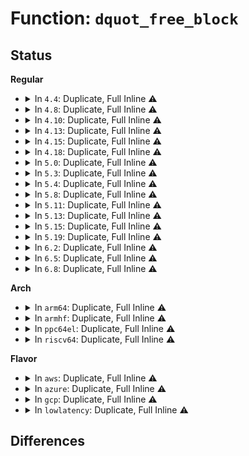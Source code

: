 # Function: <code>dquot_free_block</code>

## Status
<b>Regular</b>
<ul>
<li>
<details>
<summary>In <code>4.4</code>: Duplicate, Full Inline ⚠️</summary>

**Collision:** Static Duplication

**Inline:** Full

**Transformation:** False

**Instances:**

```
In fs/ext4/mballoc.c (ffffffff812d435d)
Location: include/linux/quotaops.h:374
Inline: True
Inline callers:
  - fs/ext4/mballoc.c:ext4_mb_new_blocks
  - fs/ext4/mballoc.c:ext4_free_blocks
```
```
In fs/ext4/xattr.c (ffffffff812dd24b)
Location: include/linux/quotaops.h:374
Inline: True
Inline callers:
  - fs/ext4/xattr.c:ext4_xattr_release_block
  - fs/ext4/xattr.c:ext4_xattr_block_set
```
</details>
</li>
<li>
<details>
<summary>In <code>4.8</code>: Duplicate, Full Inline ⚠️</summary>

**Collision:** Static Duplication

**Inline:** Full

**Transformation:** False

**Instances:**

```
In fs/ext4/mballoc.c (ffffffff81304b14)
Location: include/linux/quotaops.h:377
Inline: True
Inline callers:
  - fs/ext4/mballoc.c:ext4_free_blocks
  - fs/ext4/mballoc.c:ext4_mb_new_blocks
```
```
In fs/ext4/xattr.c (ffffffff8130d50c)
Location: include/linux/quotaops.h:377
Inline: True
Inline callers:
  - fs/ext4/xattr.c:ext4_xattr_block_set
  - fs/ext4/xattr.c:ext4_xattr_block_set
  - fs/ext4/xattr.c:ext4_xattr_release_block
```
</details>
</li>
<li>
<details>
<summary>In <code>4.10</code>: Duplicate, Full Inline ⚠️</summary>

**Collision:** Static Duplication

**Inline:** Full

**Transformation:** False

**Instances:**

```
In fs/ext4/mballoc.c (ffffffff8131aad4)
Location: include/linux/quotaops.h:377
Inline: True
Inline callers:
  - fs/ext4/mballoc.c:ext4_free_blocks
  - fs/ext4/mballoc.c:ext4_mb_new_blocks
```
```
In fs/ext4/xattr.c (ffffffff81323401)
Location: include/linux/quotaops.h:377
Inline: True
Inline callers:
  - fs/ext4/xattr.c:ext4_xattr_block_set
  - fs/ext4/xattr.c:ext4_xattr_block_set
  - fs/ext4/xattr.c:ext4_xattr_release_block
```
</details>
</li>
<li>
<details>
<summary>In <code>4.13</code>: Duplicate, Full Inline ⚠️</summary>

**Collision:** Static Duplication

**Inline:** Full

**Transformation:** False

**Instances:**

```
In fs/ext4/mballoc.c (ffffffff81311e93)
Location: include/linux/quotaops.h:382
Inline: True
Inline callers:
  - fs/ext4/mballoc.c:ext4_free_blocks
  - fs/ext4/mballoc.c:ext4_mb_new_blocks
```
```
In fs/ext4/xattr.c (ffffffff8133c859)
Location: include/linux/quotaops.h:382
Inline: True
Inline callers:
  - fs/ext4/xattr.c:ext4_xattr_block_set
  - fs/ext4/xattr.c:ext4_xattr_block_set
  - fs/ext4/xattr.c:ext4_xattr_release_block
```
</details>
</li>
<li>
<details>
<summary>In <code>4.15</code>: Duplicate, Full Inline ⚠️</summary>

**Collision:** Static Duplication

**Inline:** Full

**Transformation:** False

**Instances:**

```
In fs/ext4/mballoc.c (ffffffff813366ac)
Location: include/linux/quotaops.h:378
Inline: True
Inline callers:
  - fs/ext4/mballoc.c:ext4_free_blocks
  - fs/ext4/mballoc.c:ext4_mb_new_blocks
```
```
In fs/ext4/xattr.c (ffffffff81360ddf)
Location: include/linux/quotaops.h:378
Inline: True
Inline callers:
  - fs/ext4/xattr.c:ext4_xattr_block_set
  - fs/ext4/xattr.c:ext4_xattr_block_set
  - fs/ext4/xattr.c:ext4_xattr_release_block
```
</details>
</li>
<li>
<details>
<summary>In <code>4.18</code>: Duplicate, Full Inline ⚠️</summary>

**Collision:** Static Duplication

**Inline:** Full

**Transformation:** False

**Instances:**

```
In fs/ext4/mballoc.c (ffffffff81364ce5)
Location: include/linux/quotaops.h:381
Inline: True
Inline callers:
  - fs/ext4/mballoc.c:ext4_free_blocks
  - fs/ext4/mballoc.c:ext4_mb_new_blocks
```
```
In fs/ext4/xattr.c (ffffffff8138f733)
Location: include/linux/quotaops.h:381
Inline: True
Inline callers:
  - fs/ext4/xattr.c:ext4_xattr_block_set
  - fs/ext4/xattr.c:ext4_xattr_block_set
  - fs/ext4/xattr.c:ext4_xattr_release_block
```
</details>
</li>
<li>
<details>
<summary>In <code>5.0</code>: Duplicate, Full Inline ⚠️</summary>

**Collision:** Static Duplication

**Inline:** Full

**Transformation:** False

**Instances:**

```
In fs/ext4/mballoc.c (ffffffff8137d14d)
Location: include/linux/quotaops.h:381
Inline: True
Inline callers:
  - fs/ext4/mballoc.c:ext4_free_blocks
  - fs/ext4/mballoc.c:ext4_mb_new_blocks
```
```
In fs/ext4/xattr.c (ffffffff813a80b9)
Location: include/linux/quotaops.h:381
Inline: True
Inline callers:
  - fs/ext4/xattr.c:ext4_xattr_block_set
  - fs/ext4/xattr.c:ext4_xattr_block_set
  - fs/ext4/xattr.c:ext4_xattr_release_block
```
</details>
</li>
<li>
<details>
<summary>In <code>5.3</code>: Duplicate, Full Inline ⚠️</summary>

**Collision:** Static Duplication

**Inline:** Full

**Transformation:** False

**Instances:**

```
In fs/ext4/mballoc.c (ffffffff813a6de7)
Location: include/linux/quotaops.h:381
Inline: True
Inline callers:
  - fs/ext4/mballoc.c:ext4_free_blocks
  - fs/ext4/mballoc.c:ext4_mb_new_blocks
```
```
In fs/ext4/xattr.c (ffffffff813d25a7)
Location: include/linux/quotaops.h:381
Inline: True
Inline callers:
  - fs/ext4/xattr.c:ext4_xattr_block_set
  - fs/ext4/xattr.c:ext4_xattr_block_set
  - fs/ext4/xattr.c:ext4_xattr_release_block
```
</details>
</li>
<li>
<details>
<summary>In <code>5.4</code>: Duplicate, Full Inline ⚠️</summary>

**Collision:** Static Duplication

**Inline:** Full

**Transformation:** False

**Instances:**

```
In fs/ext4/mballoc.c (ffffffff813bfc6a)
Location: include/linux/quotaops.h:391
Inline: True
Inline callers:
  - fs/ext4/mballoc.c:ext4_free_blocks
  - fs/ext4/mballoc.c:ext4_mb_new_blocks
```
```
In fs/ext4/xattr.c (ffffffff813ebc87)
Location: include/linux/quotaops.h:391
Inline: True
Inline callers:
  - fs/ext4/xattr.c:ext4_xattr_block_set
  - fs/ext4/xattr.c:ext4_xattr_block_set
  - fs/ext4/xattr.c:ext4_xattr_release_block
```
</details>
</li>
<li>
<details>
<summary>In <code>5.8</code>: Duplicate, Full Inline ⚠️</summary>

**Collision:** Static Duplication

**Inline:** Full

**Transformation:** False

**Instances:**

```
In fs/ext4/mballoc.c (ffffffff8140bd51)
Location: include/linux/quotaops.h:393
Inline: True
Inline callers:
  - fs/ext4/mballoc.c:ext4_free_blocks
  - fs/ext4/mballoc.c:ext4_mb_new_blocks
```
```
In fs/ext4/xattr.c (ffffffff81438e6b)
Location: include/linux/quotaops.h:393
Inline: True
Inline callers:
  - fs/ext4/xattr.c:ext4_xattr_block_set
  - fs/ext4/xattr.c:ext4_xattr_block_set
  - fs/ext4/xattr.c:ext4_xattr_release_block
```
</details>
</li>
<li>
<details>
<summary>In <code>5.11</code>: Duplicate, Full Inline ⚠️</summary>

**Collision:** Static Duplication

**Inline:** Full

**Transformation:** False

**Instances:**

```
In fs/ext4/mballoc.c (ffffffff8141f1fa)
Location: include/linux/quotaops.h:390
Inline: True
Inline callers:
  - fs/ext4/mballoc.c:ext4_free_blocks
  - fs/ext4/mballoc.c:ext4_mb_new_blocks
```
```
In fs/ext4/xattr.c (ffffffff81451994)
Location: include/linux/quotaops.h:390
Inline: True
Inline callers:
  - fs/ext4/xattr.c:ext4_xattr_block_set
  - fs/ext4/xattr.c:ext4_xattr_block_set
  - fs/ext4/xattr.c:ext4_xattr_release_block
```
</details>
</li>
<li>
<details>
<summary>In <code>5.13</code>: Duplicate, Full Inline ⚠️</summary>

**Collision:** Static Duplication

**Inline:** Full

**Transformation:** False

**Instances:**

```
In fs/ext4/mballoc.c (ffffffff81425b3a)
Location: include/linux/quotaops.h:390
Inline: True
Inline callers:
  - fs/ext4/mballoc.c:ext4_free_blocks
  - fs/ext4/mballoc.c:ext4_mb_new_blocks
```
```
In fs/ext4/xattr.c (ffffffff814570c4)
Location: include/linux/quotaops.h:390
Inline: True
Inline callers:
  - fs/ext4/xattr.c:ext4_xattr_block_set
  - fs/ext4/xattr.c:ext4_xattr_block_set
  - fs/ext4/xattr.c:ext4_xattr_release_block
```
</details>
</li>
<li>
<details>
<summary>In <code>5.15</code>: Duplicate, Full Inline ⚠️</summary>

**Collision:** Static Duplication

**Inline:** Full

**Transformation:** False

**Instances:**

```
In fs/ext4/mballoc.c (ffffffff814793b3)
Location: include/linux/quotaops.h:390
Inline: True
Inline callers:
  - fs/ext4/mballoc.c:ext4_free_blocks
  - fs/ext4/mballoc.c:ext4_mb_new_blocks
```
```
In fs/ext4/xattr.c (ffffffff814ab173)
Location: include/linux/quotaops.h:390
Inline: True
Inline callers:
  - fs/ext4/xattr.c:ext4_xattr_block_set
  - fs/ext4/xattr.c:ext4_xattr_block_set
  - fs/ext4/xattr.c:ext4_xattr_release_block
```
</details>
</li>
<li>
<details>
<summary>In <code>5.19</code>: Duplicate, Full Inline ⚠️</summary>

**Collision:** Static Duplication

**Inline:** Full

**Transformation:** False

**Instances:**

```
In fs/ext4/mballoc.c (ffffffff814f5a74)
Location: include/linux/quotaops.h:390
Inline: True
Inline callers:
  - fs/ext4/mballoc.c:ext4_mb_clear_bb
  - fs/ext4/mballoc.c:ext4_mb_new_blocks
```
```
In fs/ext4/xattr.c (ffffffff81532e4c)
Location: include/linux/quotaops.h:390
Inline: True
Inline callers:
  - fs/ext4/xattr.c:ext4_xattr_block_set
  - fs/ext4/xattr.c:ext4_xattr_block_set
  - fs/ext4/xattr.c:ext4_xattr_release_block
```
</details>
</li>
<li>
<details>
<summary>In <code>6.2</code>: Duplicate, Full Inline ⚠️</summary>

**Collision:** Static Duplication

**Inline:** Full

**Transformation:** False

**Instances:**

```
In fs/ext4/mballoc.c (ffffffff8158fff9)
Location: include/linux/quotaops.h:393
Inline: True
Inline callers:
  - fs/ext4/mballoc.c:ext4_mb_clear_bb
  - fs/ext4/mballoc.c:ext4_mb_new_blocks
```
```
In fs/ext4/xattr.c (ffffffff815d131c)
Location: include/linux/quotaops.h:393
Inline: True
Inline callers:
  - fs/ext4/xattr.c:ext4_xattr_block_set
  - fs/ext4/xattr.c:ext4_xattr_block_set
  - fs/ext4/xattr.c:ext4_xattr_release_block
```
</details>
</li>
<li>
<details>
<summary>In <code>6.5</code>: Duplicate, Full Inline ⚠️</summary>

**Collision:** Static Duplication

**Inline:** Full

**Transformation:** False

**Instances:**

```
In fs/ext4/mballoc.c (ffffffff815c6f92)
Location: include/linux/quotaops.h:393
Inline: True
Inline callers:
  - fs/ext4/mballoc.c:ext4_mb_clear_bb
  - fs/ext4/mballoc.c:ext4_mb_new_blocks
```
```
In fs/ext4/xattr.c (ffffffff81608ebc)
Location: include/linux/quotaops.h:393
Inline: True
Inline callers:
  - fs/ext4/xattr.c:ext4_xattr_block_set
  - fs/ext4/xattr.c:ext4_xattr_block_set
  - fs/ext4/xattr.c:ext4_xattr_release_block
```
</details>
</li>
<li>
<details>
<summary>In <code>6.8</code>: Duplicate, Full Inline ⚠️</summary>

**Collision:** Static Duplication

**Inline:** Full

**Transformation:** False

**Instances:**

```
In fs/ext4/mballoc.c (ffffffff81601c34)
Location: include/linux/quotaops.h:388
Inline: True
Inline callers:
  - fs/ext4/mballoc.c:ext4_mb_clear_bb
  - fs/ext4/mballoc.c:ext4_mb_new_blocks
```
```
In fs/ext4/xattr.c (ffffffff81641bfc)
Location: include/linux/quotaops.h:388
Inline: True
Inline callers:
  - fs/ext4/xattr.c:ext4_xattr_block_set
  - fs/ext4/xattr.c:ext4_xattr_block_set
  - fs/ext4/xattr.c:ext4_xattr_release_block
```
</details>
</li>
</ul>
<b>Arch</b>
<ul>
<li>
<details>
<summary>In <code>arm64</code>: Duplicate, Full Inline ⚠️</summary>

**Collision:** Static Duplication

**Inline:** Full

**Transformation:** False

**Instances:**

```
In fs/ext4/mballoc.c (ffff800010496838)
Location: include/linux/quotaops.h:391
Inline: True
Inline callers:
  - fs/ext4/mballoc.c:ext4_free_blocks
  - fs/ext4/mballoc.c:ext4_mb_new_blocks
```
```
In fs/ext4/xattr.c (ffff8000104c4b28)
Location: include/linux/quotaops.h:391
Inline: True
Inline callers:
  - fs/ext4/xattr.c:ext4_xattr_block_set
  - fs/ext4/xattr.c:ext4_xattr_block_set
  - fs/ext4/xattr.c:ext4_xattr_release_block
```
</details>
</li>
<li>
<details>
<summary>In <code>armhf</code>: Duplicate, Full Inline ⚠️</summary>

**Collision:** Static Duplication

**Inline:** Full

**Transformation:** False

**Instances:**

```
In fs/ext4/mballoc.c (c065871c)
Location: include/linux/quotaops.h:391
Inline: True
Inline callers:
  - fs/ext4/mballoc.c:ext4_free_blocks
  - fs/ext4/mballoc.c:ext4_mb_new_blocks
```
```
In fs/ext4/xattr.c (c0688b68)
Location: include/linux/quotaops.h:391
Inline: True
Inline callers:
  - fs/ext4/xattr.c:ext4_xattr_block_set
  - fs/ext4/xattr.c:ext4_xattr_block_set
  - fs/ext4/xattr.c:ext4_xattr_release_block
```
</details>
</li>
<li>
<details>
<summary>In <code>ppc64el</code>: Duplicate, Full Inline ⚠️</summary>

**Collision:** Static Duplication

**Inline:** Full

**Transformation:** False

**Instances:**

```
In fs/ext4/mballoc.c (c0000000005c0960)
Location: include/linux/quotaops.h:391
Inline: True
Inline callers:
  - fs/ext4/mballoc.c:ext4_free_blocks
  - fs/ext4/mballoc.c:ext4_mb_new_blocks
```
```
In fs/ext4/xattr.c (c0000000005fc480)
Location: include/linux/quotaops.h:391
Inline: True
Inline callers:
  - fs/ext4/xattr.c:ext4_xattr_block_set
  - fs/ext4/xattr.c:ext4_xattr_block_set
  - fs/ext4/xattr.c:ext4_xattr_release_block
```
</details>
</li>
<li>
<details>
<summary>In <code>riscv64</code>: Duplicate, Full Inline ⚠️</summary>

**Collision:** Static Duplication

**Inline:** Full

**Transformation:** False

**Instances:**

```
In fs/ext4/mballoc.c (ffffffe00031b348)
Location: include/linux/quotaops.h:391
Inline: True
Inline callers:
  - fs/ext4/mballoc.c:ext4_free_blocks
  - fs/ext4/mballoc.c:ext4_mb_new_blocks
```
```
In fs/ext4/xattr.c (ffffffe00033f418)
Location: include/linux/quotaops.h:391
Inline: True
Inline callers:
  - fs/ext4/xattr.c:ext4_xattr_block_set
  - fs/ext4/xattr.c:ext4_xattr_block_set
  - fs/ext4/xattr.c:ext4_xattr_release_block
```
</details>
</li>
</ul>
<b>Flavor</b>
<ul>
<li>
<details>
<summary>In <code>aws</code>: Duplicate, Full Inline ⚠️</summary>

**Collision:** Static Duplication

**Inline:** Full

**Transformation:** False

**Instances:**

```
In fs/ext4/mballoc.c (ffffffff813b824a)
Location: include/linux/quotaops.h:391
Inline: True
Inline callers:
  - fs/ext4/mballoc.c:ext4_free_blocks
  - fs/ext4/mballoc.c:ext4_mb_new_blocks
```
```
In fs/ext4/xattr.c (ffffffff813e4267)
Location: include/linux/quotaops.h:391
Inline: True
Inline callers:
  - fs/ext4/xattr.c:ext4_xattr_block_set
  - fs/ext4/xattr.c:ext4_xattr_block_set
  - fs/ext4/xattr.c:ext4_xattr_release_block
```
</details>
</li>
<li>
<details>
<summary>In <code>azure</code>: Duplicate, Full Inline ⚠️</summary>

**Collision:** Static Duplication

**Inline:** Full

**Transformation:** False

**Instances:**

```
In fs/ext4/mballoc.c (ffffffff813a8cda)
Location: include/linux/quotaops.h:391
Inline: True
Inline callers:
  - fs/ext4/mballoc.c:ext4_free_blocks
  - fs/ext4/mballoc.c:ext4_mb_new_blocks
```
```
In fs/ext4/xattr.c (ffffffff813d4ce7)
Location: include/linux/quotaops.h:391
Inline: True
Inline callers:
  - fs/ext4/xattr.c:ext4_xattr_block_set
  - fs/ext4/xattr.c:ext4_xattr_block_set
  - fs/ext4/xattr.c:ext4_xattr_release_block
```
</details>
</li>
<li>
<details>
<summary>In <code>gcp</code>: Duplicate, Full Inline ⚠️</summary>

**Collision:** Static Duplication

**Inline:** Full

**Transformation:** False

**Instances:**

```
In fs/ext4/mballoc.c (ffffffff813b5aaa)
Location: include/linux/quotaops.h:391
Inline: True
Inline callers:
  - fs/ext4/mballoc.c:ext4_free_blocks
  - fs/ext4/mballoc.c:ext4_mb_new_blocks
```
```
In fs/ext4/xattr.c (ffffffff813e15e7)
Location: include/linux/quotaops.h:391
Inline: True
Inline callers:
  - fs/ext4/xattr.c:ext4_xattr_block_set
  - fs/ext4/xattr.c:ext4_xattr_block_set
  - fs/ext4/xattr.c:ext4_xattr_release_block
```
</details>
</li>
<li>
<details>
<summary>In <code>lowlatency</code>: Duplicate, Full Inline ⚠️</summary>

**Collision:** Static Duplication

**Inline:** Full

**Transformation:** False

**Instances:**

```
In fs/ext4/mballoc.c (ffffffff813ca784)
Location: include/linux/quotaops.h:391
Inline: True
Inline callers:
  - fs/ext4/mballoc.c:ext4_free_blocks
  - fs/ext4/mballoc.c:ext4_mb_new_blocks
```
```
In fs/ext4/xattr.c (ffffffff813f69f8)
Location: include/linux/quotaops.h:391
Inline: True
Inline callers:
  - fs/ext4/xattr.c:ext4_xattr_block_set
  - fs/ext4/xattr.c:ext4_xattr_block_set
  - fs/ext4/xattr.c:ext4_xattr_release_block
```
</details>
</li>
</ul>

## Differences
